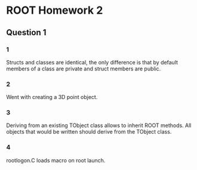 # ROOT Homework 2

## Question 1
### 1

Structs and classes are identical, the only difference is that by default members of a class are private and struct members are public.

### 2

Went with creating a 3D point object.

### 3

Deriving from an existing TObject class allows to inherit ROOT methods. All objects that would be written should derive from the TObject class.

### 4
rootlogon.C loads macro on root launch.



